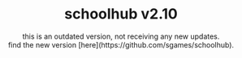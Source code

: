 <div align="center">
<h1>
schoolhub v2.10
</h1>

<body>
this is an outdated version, not receiving any new updates.
<br>
find the new version [here](https://github.com/sgames/schoolhub).
</body>
</div>
